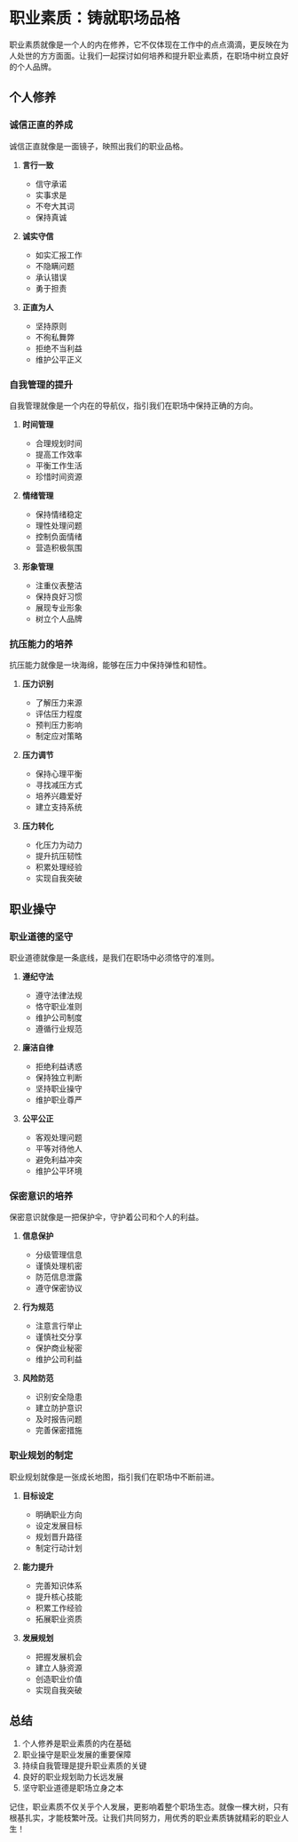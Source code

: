 # 职业素质：铸就职场品格

职业素质就像是一个人的内在修养，它不仅体现在工作中的点点滴滴，更反映在为人处世的方方面面。让我们一起探讨如何培养和提升职业素质，在职场中树立良好的个人品牌。

## 个人修养

### 诚信正直的养成

诚信正直就像是一面镜子，映照出我们的职业品格。

1. **言行一致**
   - 信守承诺
   - 实事求是
   - 不夸大其词
   - 保持真诚

2. **诚实守信**
   - 如实汇报工作
   - 不隐瞒问题
   - 承认错误
   - 勇于担责

3. **正直为人**
   - 坚持原则
   - 不徇私舞弊
   - 拒绝不当利益
   - 维护公平正义

### 自我管理的提升

自我管理就像是一个内在的导航仪，指引我们在职场中保持正确的方向。

1. **时间管理**
   - 合理规划时间
   - 提高工作效率
   - 平衡工作生活
   - 珍惜时间资源

2. **情绪管理**
   - 保持情绪稳定
   - 理性处理问题
   - 控制负面情绪
   - 营造积极氛围

3. **形象管理**
   - 注重仪表整洁
   - 保持良好习惯
   - 展现专业形象
   - 树立个人品牌

### 抗压能力的培养

抗压能力就像是一块海绵，能够在压力中保持弹性和韧性。

1. **压力识别**
   - 了解压力来源
   - 评估压力程度
   - 预判压力影响
   - 制定应对策略

2. **压力调节**
   - 保持心理平衡
   - 寻找减压方式
   - 培养兴趣爱好
   - 建立支持系统

3. **压力转化**
   - 化压力为动力
   - 提升抗压韧性
   - 积累处理经验
   - 实现自我突破

## 职业操守

### 职业道德的坚守

职业道德就像是一条底线，是我们在职场中必须恪守的准则。

1. **遵纪守法**
   - 遵守法律法规
   - 恪守职业准则
   - 维护公司制度
   - 遵循行业规范

2. **廉洁自律**
   - 拒绝利益诱惑
   - 保持独立判断
   - 坚持职业操守
   - 维护职业尊严

3. **公平公正**
   - 客观处理问题
   - 平等对待他人
   - 避免利益冲突
   - 维护公平环境

### 保密意识的培养

保密意识就像是一把保护伞，守护着公司和个人的利益。

1. **信息保护**
   - 分级管理信息
   - 谨慎处理机密
   - 防范信息泄露
   - 遵守保密协议

2. **行为规范**
   - 注意言行举止
   - 谨慎社交分享
   - 保护商业秘密
   - 维护公司利益

3. **风险防范**
   - 识别安全隐患
   - 建立防护意识
   - 及时报告问题
   - 完善保密措施

### 职业规划的制定

职业规划就像是一张成长地图，指引我们在职场中不断前进。

1. **目标设定**
   - 明确职业方向
   - 设定发展目标
   - 规划晋升路径
   - 制定行动计划

2. **能力提升**
   - 完善知识体系
   - 提升核心技能
   - 积累工作经验
   - 拓展职业资质

3. **发展规划**
   - 把握发展机会
   - 建立人脉资源
   - 创造职业价值
   - 实现自我突破

## 总结

1. 个人修养是职业素质的内在基础
2. 职业操守是职业发展的重要保障
3. 持续自我管理是提升职业素质的关键
4. 良好的职业规划助力长远发展
5. 坚守职业道德是职场立身之本

记住，职业素质不仅关乎个人发展，更影响着整个职场生态。就像一棵大树，只有根基扎实，才能枝繁叶茂。让我们共同努力，用优秀的职业素质铸就精彩的职业人生！